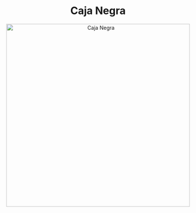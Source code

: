 <h1 align="center">Caja Negra</h1>

<p align="center">
  <img src="URL_DE_TU_IMAGEN" alt="Caja Negra" width="500"/>
</p>
